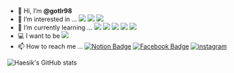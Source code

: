 
- 👋 Hi, I’m **@gotlr98**
- 👀 I’m interested in ... <img src="https://img.shields.io/badge/Python-3776AB?style=flat-square&logo=Python&logoColor=white"/></a>
<img src="https://img.shields.io/badge/Bitcoin-3776AB?style=flat-square&logo=Bitcoin&logoColor=white"/></a>
<img src="https://img.shields.io/badge/IOS-3776AB?style=flat-square&logo=IOS&logoColor=white"/></a>
- 🌱 I’m currently learning ... <img src="https://img.shields.io/badge/Python-3776AB?style=flat-square&logo=Python&logoColor=white"/></a>
<img src="https://img.shields.io/badge/MySQL-4479A1?style=flat-square&logo=MySQL&logoColor=white"/></a>
<img src="https://img.shields.io/badge/PostgreSQL-4479A1?style=fflat-square&logo=PostgreSQL&logoColor=white"/></a>
<img src="https://img.shields.io/badge/scikit-learn-4479A1?style=fflat-square&logo=scikit-learn&logoColor=white"/></a>
<img src="https://img.shields.io/badge/Swift-4479A1?style=fflat-square&logo=Swift&logoColor=white"/></a>
- 💻 I want to be <img src="https://img.shields.io/badge/iOS Developer-4479A1?style=fflat-square&logo=iOS&logoColor=white"/></a> 
- 📫 How to reach me ... 
[![Notion Badge](https://img.shields.io/badge/Notion-1877f2?style=fflat-square&logo=Notion&logoColor=white&link=https://www.facebook.com/profile.php?id=100005255884099)](https://www.notion.so/5642dfca5c7140118db3e4f636ce013e)
[![Facebook Badge](https://img.shields.io/badge/facebook-1877f2?style=fflat-square&logo=facebook&logoColor=white&link=https://www.facebook.com/profile.php?id=100005255884099)](https://www.facebook.com/profile.php?id=100002822920777) 
[![instagram](https://img.shields.io/badge/instagram-EC036A?style=fflat-square&logo=instagram&logoColor=white&link=https://www.instagram.com/revolt_cool)](https://www.instagram.com/haesik_2/)

<!-- - I’m in .. <img src="https://img.shields.io/badge/LikeLion-FF9E2A?style=flat-square&logo=Notion&logoColor=white"/></a> -->
![Haesik's GitHub stats](https://github-readme-stats.vercel.app/api?username=gotlr98&&show_icons=true&theme=dark)


